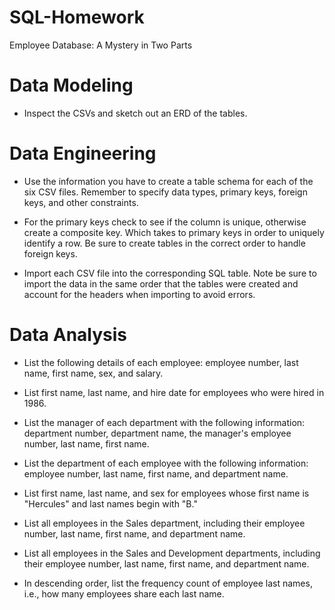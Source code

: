 # SQL-Homework
Employee Database: A Mystery in Two Parts


# Data Modeling
- Inspect the CSVs and sketch out an ERD of the tables. 

# Data Engineering

- Use the information you have to create a table schema for each of the six CSV files. Remember to specify data types, primary keys, foreign keys, and other constraints.

- For the primary keys check to see if the column is unique, otherwise create a composite key. Which takes to primary keys in order to uniquely identify a row.
Be sure to create tables in the correct order to handle foreign keys.


- Import each CSV file into the corresponding SQL table. Note be sure to import the data in the same order that the tables were created and account for the headers when importing to avoid errors.



# Data Analysis

- List the following details of each employee: employee number, last name, first name, sex, and salary.


- List first name, last name, and hire date for employees who were hired in 1986.


- List the manager of each department with the following information: department number, department name, the manager's employee number, last name, first name.


- List the department of each employee with the following information: employee number, last name, first name, and department name.


- List first name, last name, and sex for employees whose first name is "Hercules" and last names begin with "B."


- List all employees in the Sales department, including their employee number, last name, first name, and department name.


- List all employees in the Sales and Development departments, including their employee number, last name, first name, and department name.


- In descending order, list the frequency count of employee last names, i.e., how many employees share each last name.
